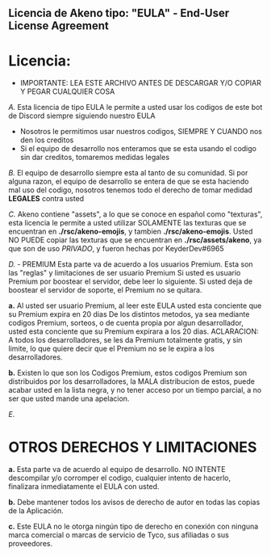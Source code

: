 ## Licencia de Akeno tipo: "EULA" - End-User License Agreement
#  Licencia:

- IMPORTANTE:
LEA ESTE ARCHIVO ANTES DE DESCARGAR Y/O COPIAR Y PEGAR CUALQUIER COSA

*A.* 
Esta licencia de tipo EULA le permite a usted usar los codigos de este bot de Discord siempre siguiendo nuestro EULA

- Nosotros le permitimos usar nuestros codigos, SIEMPRE Y CUANDO nos den los creditos
- Si el equipo de desarrollo nos enteramos que se esta usando el codigo sin dar creditos, tomaremos medidas legales

*B.*
El equipo de desarrollo siempre esta al tanto de su comunidad. Si por alguna razon, el equipo de desarrollo se entera de que se esta haciendo mal uso del codigo, nosotros tenemos todo el derecho de tomar medidad **LEGALES** contra usted

*C.*
Akeno contiene "assets", a lo que se conoce en español como "texturas", esta licencia le permite a usted utilizar SOLAMENTE las texturas que se encuentran en **./rsc/akeno-emojis**, y tambien **./rsc/akeno-emojis**. Usted NO PUEDE copiar las texturas que se encuentran en **./rsc/assets/akeno**, ya que son de uso *PRIVADO*, y fueron hechas por KeyderDev#6965

*D.* - PREMIUM
Esta parte va de acuerdo a los usuarios Premium.
Esta son las "reglas" y limitaciones de ser usuario Premium
Si usted es usuario Premium por boostear el servidor, debe leer lo siguiente. Si usted deja de boostear el servidor de soporte, el Premium no se quitara.

**a.**
Al usted ser usuario Premium, al leer este EULA usted esta conciente que su Premium expira en 20 dias
De los distintos metodos, ya sea mediante codigos Premium, sorteos, o de cuenta propia por algun desarrollador, usted esta conciente que su Premium expirara a los 20 dias.
ACLARACION:
A todos los desarrolladores, se les da Premium totalmente gratis, y sin limite, lo que quiere decir que el Premium no se le expira a los desarrolladores.

**b.**
Existen lo que son los Codigos Premium, estos codigos Premium son distribuidos por los desarrolladores, la MALA distribucion de estos, puede acabar usted en la lista negra, y no tener acceso por un tiempo parcial, a no ser que usted mande una apelacion.




*E.*
# OTROS DERECHOS Y LIMITACIONES 
**a.**
Esta parte va de acuerdo al equipo de desarrollo.
NO INTENTE descompilar y/o corromper el codigo, cualquier intento de hacerlo, finalizara inmediatamente el EULA con usted.

**b.**
Debe mantener todos los avisos de derecho de autor en todas las copias de la Aplicación.

**c.**
 Este EULA no le otorga ningún tipo de derecho en conexión con ninguna marca comercial o marcas de servicio de Tyco, sus afiliadas o sus proveedores.

 

